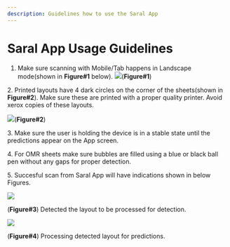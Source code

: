 ```yaml
---
description: Guidelines how to use the Saral App
---
```


# Saral App Usage Guidelines

1. Make sure scanning with Mobile/Tab happens in Landscape mode(shown in **Figure#1** below). ![](../.gitbook/assets/landscape\_mode1.jpeg)(**Figure#1**)

2\. Printed layouts have 4 dark circles on the corner of the sheets(shown in **Figure#2**). Make sure these are printed with a proper quality printer. Avoid xerox copies of these layouts.

![](../.gitbook/assets/layout\_screenshot.jpg)(**Figure#2**)

3\. Make sure the user is holding the device is in a stable state until the predictions appear on the App screen.

4\. For OMR sheets make sure bubbles are filled using a blue or black ball pen without any gaps for proper detection.

5\. Succesful scan from Saral App will have indications shown in below Figures.

![](../.gitbook/assets/scan\_success\_1.jpeg)  &#x20;

(**Figure#3**) Detected the layout to be processed for detection.

![](<../.gitbook/assets/scan\_success\_2.jpeg (1).jpeg>)

(**Figure#4**) Processing detected layout for predictions.

